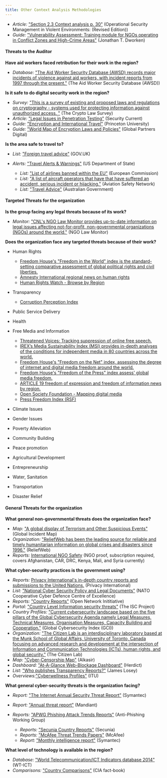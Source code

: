 ```yaml
---
title: Other Context Analysis Methodologies
---
```

* *Article:* ["Section 2.3 Context analysis p. 30"](https://odihpn.org/resources/operational-security-management-in-violent-environments-revised-edition/) (Operational Security Management in Violent Environments: (Revised Edition))
* *Guide:* ["Vulnerability Assessment: Training module for NGOs operating in Conflict Zones and High-Crime Areas"](https://www.eisf.eu/wp-content/uploads/2014/09/0603-Dworken-undated-Vulnerability-assesment-training-module.pdf) (Jonathan T. Dworken)

#### Threats to the Auditor

**Have aid workers faced retribution for their work in the region?**

* *Database:* ["The Aid Worker Security Database (AWSD) records major incidents of violence against aid workers, with incident reports from 1997 through the present."](https://aidworkersecurity.org/) (The Aid Worker Security Database (AWSD))

**Is it safe to do digital security work in the region?**

* *Survey:* ["This is a survey of existing and proposed laws and regulations on cryptography - systems used for protecting information against unauthorized access.
  "](http://www.cryptolaw.org/) (The Crypto Law Survey)
* *Article:* ["Legal Issues in Penetration Testing"](https://securitycurrent.com/legal-issues-in-penetration-testing/) (Security Current)
* *Guide:* ["Encryption and International Travel"](https://www.princeton.edu/itsecurity/encryption/encryption-and-internatio/) (Princeton University)
* *Guide:* ["World Map of Encryption Laws and Policies"](https://www.gp-digital.org/world-map-of-encryption/) (Global Partners Digital)

**Is the area safe to travel to?**

* *List:* ["Foreign travel advice"](https://www.gov.uk/foreign-travel-advice) (GOV.UK)
* *Alerts:* ["Travel Alerts & Warnings"](http://www.travel.state.gov/content/passports/english/alertswarnings.html) (US Department of State)

  * *List:* ["List of airlines banned within the EU"](http://ec.europa.eu/transport/modes/air/safety/air-ban/index_en.htm) (European Commission)
  * *List:* ["A list of aircraft operators that have that have suffered an accident, serious incident or hijacking."](http://aviation-safety.net/database/operator/) (Aviation Safety Network)
  * *List:* ["Travel Advice"](http://www.smartraveller.gov.au/) (Australian Government)

#### Targeted Threats for the organization

**Is the group facing any legal threats because of its work?**

* *Monitor:* ["CNL's NGO Law Monitor provides up-to-date information on legal issues affecting not-for-profit, non-governmental organizations (NGOs) around the world."](http://www.icnl.org/research/monitor/) (NGO Law Monitor)

**Does the organization face any targeted threats because of their work?**

* Human  Rights

  * [Freedom House's "Freedom in the World" index is the standard-setting comparative assessment of global political rights and civil liberties.](http://www.freedomhouse.org/report-types/freedom-world)
  * [Amnesty International regional news on human rights](https://www.amnesty.org/en/countries/)
  * [Human Rights Watch - Browse by Region](http://www.hrw.org/regions)
* Transparency

  * [Corruption  Perception  Index](https://www.transparency.org/en/cpi/2020/index/rus#)
* [](https://www.transparency.org/en/cpi/2020/index/rus#)Public  Service  Delivery
* Health
* Free  Media  and  Information

  * [Threatened Voices: Tracking suppression of online free speech.](http://threatened.globalvoicesonline.org/)
  * [IREX’s Media Sustainability Index (MSI) provides in-depth analyses of the conditions for independent media in 80 countries across the world.](http://www.irex.org/project/media-sustainability-index-msi)
  * [Freedom House's "Freedom on the Net" index, assessing the degree of internet and digital media freedom around the world.](http://www.freedomhouse.org/report-types/freedom-net)
  * [Freedom House's "Freedom of the Press" index assess' global media freedom.](http://www.freedomhouse.org/report-types/freedom-press)
  * [ARTICLE 19 freedom of expression and freedom of information news by region.](https://www.article19.org/explore/)
  * [](https://www.article19.org/explore/)[Open Society Foundation - Mapping digital media](http://www.opensocietyfoundations.org/projects/mapping-digital-media)
  * [Press Freedom Index (RSF)](https://rsf.org/en/ranking_table)
* [](https://rsf.org/en/ranking_table)Climate  Issues
* Gender  Issues
* Poverty  Alleviation
* Community  Building
* Peace  promotion
* Agricultural  Development
* Entrepreneurship
* Water,  Sanitation
* Transportation
* Disaster  Relief

#### General Threats for the organization

**What general non-governmental threats does the organization face?**

* *Map:* ["A global display of Terrorism and Other Suspicious Events"](http://www.globalincidentmap.com/map.php) (Global Incident Map)
* *Organization:* ["ReliefWeb has been the leading source for reliable and timely humanitarian information on global crises and disasters since 1996."](http://reliefweb.int/) (ReliefWeb)
* *Reports:* [International NGO Safety](http://www.ngosafety.org/) (NGO proof, subscription required, covers Afghanistan, CAR, DRC, Kenya, Mali, and Syria currently)

**What cyber-security practices is the government using?**

* *Reports:* [Privacy International's in-depth country reports and submissions to the United Nations.](https://privacyinternational.org/search?keywords=state+privacy) (Privacy International)
* *List:* ["National Cyber Security Policy and Legal Documents"](https://ccdcoe.org/library/strategy-and-governance/) (NATO Cooperative Cyber Defence Centre of Excellence)
* *Reports:* ["Country Reports"](https://opennet.net/research/profiles) (Open Network Inititiative)
* *Portal:* ["Country Level Information security threats"](https://iscproject.org/country-assessments/) (The ISC Project)
* *Country Profiles:* ["Current cybersecurity landscape based on the five pillars of the Global Cybersecurity Agenda namely Legal Measures, Technical Measures, Organisation Measures, Capacity Building and Cooperation."](http://www.itu.int/en/ITU-D/Cybersecurity/Pages/Country_Profiles.aspx) (Global Cybersecurity Index (GCI))
* *Organization:* ["The Citizen Lab is an interdisciplinary laboratory based at the Munk School of Global Affairs, University of Toronto, Canada focusing on advanced research and development at the intersection of Information and Communication Technologies (ICTs), human rights, and global security."](https://citizenlab.org/) (The Citizen Lab)
* *Map:* ["Cyber-Censorship Map"](https://alkasir.com/map) (Alkasir)
* *Dashboard:* ["At-A-Glance Web-Blockage Dashboard"](http://herdict.org/explore/indephth) (Herdict)
* *List:* ["Who publishes Transparency Reports?"](http://jameslosey.com/post/98162645081/who-publishes-transparency-reports-here-is-an) (James Losey)
* *Overviews:*["Cyberwellness Profiles"](http://www.itu.int/en/ITU-D/Cybersecurity/Pages/Country_Profiles.aspx) (ITU)

**What general cyber-security threats is the organization facing?**

* *Report:* ["The Internet Annual Security Threat Report"](http://www.symantec.com/security_response/publications/threatreport.jsp) (Symantec)
* *Report:* ["Annual threat report"](https://www.mandiant.com/resources/mandiant-reports/) (Mandiant)
* *Reports:* ["APWG Phishing Attack Trends Reports"](http://www.apwg.org/resources/apwg-reports/) (Anti-Phishing Working Group)

  * *Reports:* ["Secunia Country Reports"](https://secunia.com/resources/countryreports/) (Secunia)
  * *Reports:* ["McAfee Threat Trends Papers"](https://www.mcafee.com/us/security-awareness/threat-trends.aspx) (McAfee)
  * *Report:* ["Monthly intelligence report"](https://www.symantec.com/security_response/publications/monthlythreatreport.jsp) (Symantec)

**What level of technology is available in the region?**

* *Database:* ["World Telecommunication/ICT Indicators database 2014"](http://www.itu.int/en/ITU-D/Statistics/Pages/publications/wtid.aspx) (WT-ICT)
* *Comparisons:* ["Country Comparisons"](https://www.cia.gov/library/publications/the-world-factbook/) (CIA fact-book)